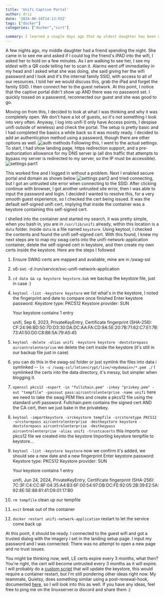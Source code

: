 ```yaml
---
title: 'Unifi Captive Portal'
author: driz
date: '2024-06-24T14:13:55Z'
tags: ["docker"]
categories: ["docker","virt"]

summary: I learned a couple days ago that my oldest daughter has been giving out the family SSID password to kids' friends. I had to (re)explain why this is not allowed and why we have a GUEST network and SSID for GUESTS. 
---
```


  A few nights ago, my middle daughter had a friend spending the night. She came in to see me and asked if I could log the friend's iPAD into the wifi, I asked her to hold on a few minutes. As I am walking to see her, I see my eldest with a QR code telling her to scan it. Alarms went off immediatley in my head and I asked what she was doing, she said giving her the wifi password and I look and it's the internal family SSID, with access to all of our resources. I told her we would discuss this, grab the iPad and forget the family SSID. I then connect her to the guest network. At this point, I notice that the captive portal didn't show up AND there was no password set. I quickly tossed on a password, reconnected our guest and she was good to go. 

  Moving on from this, I decided to look at what I was thinking and why it was completely open. We don't have a lot of guests, so it's not something I look into very often. Anyway, I log into unifi (I only have Access points, I despise unifi outside of wireless) and check the portal. The setup is pretty basic and I had completed the basics a while back so it was mostly ready. I decided to add an authentication method using a password, though there are other options as well. ![auth methods](</images/unifi-captive-portal/auth-methods.png>) Following this, I went to the actual settings. To start, I had show landing page, https redirection support, and a pre-authorization allowance for my DNS server ip (all dns traffic that attempts to bypass my server is redirected to my server, so the IP must be accessible). ![settings part1](</images/unifi-captive-portal/settings-1.png>)

  This worked fine and I logged in without a problem. Next I enabled secure portal and domain as shown below ![settings part2](</images/unifi-captive-portal/settings-2.png>) and tried connecting, but I got an untrusted site error when connecting to the SSID. After clicking continue with browser, I got another untrusted site error, then I was able to input the password and login. I decided I wanted to resolve this, for a very smooth guest experience, so I checked the cert being issued. It was the default self-signed unifi cert, implying that inside the container was a keystore containing this self-signed cert.  

  I shelled into the container and started my search, it was pretty simple, when you bash in, you are in `/usr/lib/unifi` already, within this location is a `data` folder. Inside `data` is a file named `keystore`. Using keytool, I checked the contents and found the unifi self-signed cert. With this found, I knew my next steps are to map my swag certs into the unifi-network-application container, delete the self-signed cert in keystore, and then create my own certs inside the keystore. Here are the steps I followed

  1) Ensure SWAG certs are mapped and available, mine are in /swag-ssl
  2) s6-svc -d /run/service/svc-unifi-network-application
3) `cd data && cp keystore keystore.bak` we backup the keystore file, just in case :)
4) `keytool -list -keystore keystore` we list what's in the keystore, I noted the fingerprint and date to compare once finished
	Enter keystore password:
	Keystore type: PKCS12
	Keystore provider: SUN

	Your keystore contains 1 entry

	unifi, Sep 6, 2023, PrivateKeyEntry,
	Certificate fingerprint (SHA-256): CF:24:96:BD:50:7D:D3:30:DA:DC:AA:FA:CD:9A:5E:20:7B:71:62:C7:E1:7B:73:A1:50:D0:C8:B6:5A:79:A5:45
5) `keytool -delete -alias unifi -keystore keystore -deststorepass aircontrolenterprise` we delete the cert inside the keystore (it's still in our backup file just in case)
6) you can do this in the swag-ssl folder or just symlink the files into data i symlinked -- `ln -s /swag-ssl/letsencrypt/live/<mydomain>/*.pem ./` I symlinked the certs into the data directory, it's messy, but simpler when blogging it.
7) `openssl pkcs12 -export -in "fullchain.pem" -inkey "privkey.pem" -out "tempfile" -passout pass:aircontrolenterprise -name unifi` here we need to take the swag PEM files and create a pkcs12 file using the standard unifi password. Fullchain.pem contains the signed cert AND the CA cert, then we just bake in the privatekey.
8) `keytool -importkeystore -srckeystore tempfile -srcstoretype PKCS12 -srcstorepass aircontrolenterprise -destkeystore keystore -deststorepass aircontrolenterprise -destkeypass aircontrolenterprise -alias unifi -trustcacerts` this imports our pkcs12 file we created into the keystore
	Importing keystore tempfile to keystore...
9) `keytool -list -keystore keystore` now we confirm it's added, we should see a new date and a new fingerprint
	Enter keystore password:
	Keystore type: PKCS12
	Keystore provider: SUN

	Your keystore contains 1 entry

	unifi, Jun 24, 2024, PrivateKeyEntry,
	Certificate fingerprint (SHA-256): 7C:3F:C4:CC:8F:04:35:A4:B3:6F:00:54:97:DB:DC:FE:92:05:2B:39:E2:5A:92:8E:5E:88:81:41:D9:01:17:B0
10) `rm tempfile` clean up our tempfile
11) `exit` break out of the container
12) `docker restart unifi-network-application` restart to let the service come back up

At this point, it should be ready. I connected to the guest wifi and got a trusted dialog with the imagery i set in the landing setup page. I input my password and I was connected. There was no attempt to open a new page and no trust issues.

You might be thinking now, well, LE certs expire every 3 months, what then? You're right, the cert will become untrusted every 3 months as it will expire. I will probably do a [custom script](https://www.linuxserver.io/blog/2019-09-14-customizing-our-containers) that will update the keystore, this would require a container restart, but I'm still pondering other ideas right now. My teammate, Quietsy, does something similar using a post-renewal-hook, documented [here](https://virtualize.link/simplelogin/), so I will look into this as well. If you have any ideas, feel free to ping me on the linuxserver.io discord and share them :)